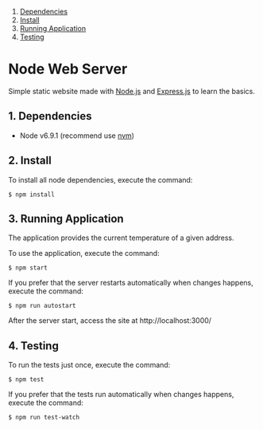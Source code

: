 <!-- vscode-markdown-toc -->
1. [Dependencies](#Dependencies)
2. [Install](#Install)
3. [Running Application](#RunningApplication)
4. [Testing](#Testing)
<!-- /vscode-markdown-toc -->

# Node Web Server

Simple static website made with [Node.js](http://nodejs.org) and [Express.js](http://expressjs.com/) to learn the basics.

##  1. <a name='Dependencies'></a>Dependencies

- Node v6.9.1 (recommend use [nvm](https://github.com/creationix/nvm#install-script))

##  2. <a name='Install'></a>Install

To install all node dependencies, execute the command:

```
$ npm install
```

##  3. <a name='RunningApplication'></a>Running Application

The application provides the current temperature of a given address.

To use the application, execute the command:

```
$ npm start
```

If you prefer that the server restarts automatically when changes happens, execute the command:

```
$ npm run autostart
```

After the server start, access the site at http://localhost:3000/

##  4. <a name='Testing'></a>Testing

To run the tests just once, execute the command:

```
$ npm test
```

If you prefer that the tests run automatically when changes happens, execute the command:

```
$ npm run test-watch
```